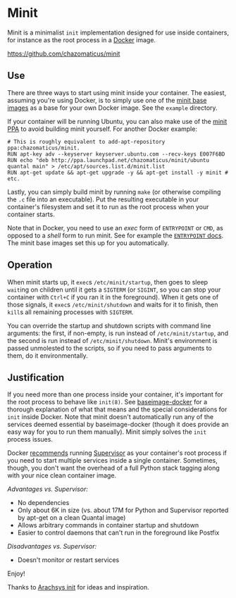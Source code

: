Minit
=====

Minit is a minimalist `init` implementation designed for use inside containers,
for instance as the root process in a [Docker](https://www.docker.io/) image.

<https://github.com/chazomaticus/minit>

Use
---

There are three ways to start using minit inside your container.  The easiest,
assuming you're using Docker, is to simply use one of the [minit base
images](https://registry.hub.docker.com/u/chazomaticus/minit/) as a base for
your own Docker image.  See the `example` directory.

If your container will be running Ubuntu, you can also make use of the [minit
PPA](https://launchpad.net/~chazomaticus/+archive/minit) to avoid building
minit yourself.  For another Docker example:

    # This is roughly equivalent to add-apt-repository ppa:chazomaticus/minit.
    RUN apt-key adv --keyserver keyserver.ubuntu.com --recv-keys E007F6BD
    RUN echo "deb http://ppa.launchpad.net/chazomaticus/minit/ubuntu quantal main" > /etc/apt/sources.list.d/minit.list
    RUN apt-get update && apt-get upgrade -y && apt-get install -y minit # etc.

Lastly, you can simply build minit by running `make` (or otherwise compiling
the `.c` file into an executable).  Put the resulting executable in your
container's filesystem and set it to run as the root process when your
container starts.

Note that in Docker, you need to use an *exec* form of `ENTRYPOINT` or `CMD`,
as opposed to a *shell* form to run minit.  See for example the [`ENTRYPOINT`
docs](http://docs.docker.com/reference/builder/#entrypoint).  The minit base
images set this up for you automatically.

Operation
---------

When minit starts up, it `exec`s `/etc/minit/startup`, then goes to sleep
`wait`ing on children until it gets a `SIGTERM` (or `SIGINT`, so you can stop
your container with `Ctrl+C` if you ran it in the foreground).  When it gets
one of those signals, it `exec`s `/etc/minit/shutdown` and waits for it to
finish, then `kill`s all remaining processes with `SIGTERM`.

You can override the startup and shutdown scripts with command line arguments:
the first, if non-empty, is run instead of `/etc/minit/startup`, and the second
is run instead of `/etc/minit/shutdown`.  Minit's environment is passed
unmolested to the scripts, so if you need to pass arguments to them, do it
environmentally.

Justification
-------------

If you need more than one process inside your container, it's important for the
root process to behave like `init(8)`.  See
[baseimage-docker](http://phusion.github.io/baseimage-docker/) for a thorough
explanation of what that means and the special considerations for `init` inside
Docker.  Note that minit doesn't automatically run any of the services deemed
essential by baseimage-docker (though it does provide an easy way for you to
run them manually).  Minit simply solves the `init` process issues.

Docker [recommends](http://docs.docker.com/articles/using_supervisord/) running
[Supervisor](http://supervisord.org/) as your container's root process if you
need to start multiple services inside a single container.  Sometimes, though,
you don't want the overhead of a full Python stack tagging along with your nice
clean container image.

*Advantages vs. Supervisor:*
 * No dependencies
 * Only about 6K in size (vs. about 17M for Python and Supervisor reported by
   apt-get on a clean Quantal image)
 * Allows arbitrary commands in container startup and shutdown
 * Easier to control daemons that can't run in the foreground like Postfix

*Disadvantages vs. Supervisor:*
 * Doesn't monitor or restart services


Enjoy!

Thanks to [Arachsys init](https://github.com/arachsys/init) for ideas and
inspiration.
